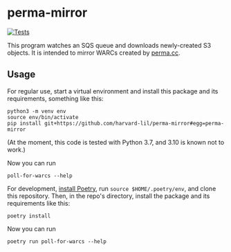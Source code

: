perma-mirror
============

[![Tests](https://github.com/harvard-lil/perma-mirror/actions/workflows/tests.yml/badge.svg)](https://github.com/harvard-lil/perma-mirror/actions)

This program watches an SQS queue and downloads newly-created S3
objects. It is intended to mirror WARCs created by
[perma.cc](https://perma.cc/).

Usage
-----

For regular use, start a virtual environment and install this package
and its requirements, something like this:

    python3 -m venv env
    source env/bin/activate
    pip install git+https://github.com/harvard-lil/perma-mirror#egg=perma-mirror

(At the moment, this code is tested with Python 3.7, and 3.10 is known
not to work.)

Now you can run

    poll-for-warcs --help

For development, [install
Poetry](https://python-poetry.org/docs/#installation), run `source
$HOME/.poetry/env`, and clone this repository. Then, in the repo's
directory, install the package and its requirements like this:

    poetry install

Now you can run

    poetry run poll-for-warcs --help
